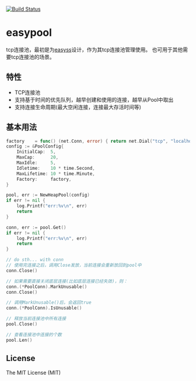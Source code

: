 [![Build Status](https://travis-ci.org/nange/easypool.svg?branch=master)](https://travis-ci.org/nange/easypool)

# easypool
tcp连接池，最初是为[easyss](http://github.com/nange/easyss)设计，作为其tcp连接池管理使用。
也可用于其他需要tcp连接池的场景。


## 特性
* TCP连接池
* 支持基于时间的优先队列，越早创建和使用的连接，越早从Pool中取出
* 支持连接生命周期(最大空闲连接，连接最大存活时间等)

## 基本用法
```go
factory    = func() (net.Conn, error) { return net.Dial("tcp", "localhost:7777") }
config := &PoolConfig{
	InitialCap:  5,
	MaxCap:      20,
	MaxIdle:     5,
	Idletime:    10 * time.Second,
	MaxLifetime: 10 * time.Minute,
	Factory:     factory,
}

pool, err := NewHeapPool(config)
if err != nil {
	log.Printf("err:%v\n", err)
	return
}

conn, err := pool.Get()
if err != nil {
	log.Printf("err:%v\n", err)
	return
}

// do sth... with conn
// 使用完连接之后，调用Close发放，当前连接会重新放回到pool中
conn.Close()

// 如果需要直接关闭底层连接(比如底层连接已经失效)，则：
conn.(*PoolConn).MarkUnusable()
conn.Close()

// 调用MarkUnusable()后，会返回true
conn.(*PoolConn).IsUnusable()

// 释放当前连接池中所有连接
pool.Close()

// 查看连接池中连接的个数
pool.Len()

```

## License

The MIT License (MIT) 
